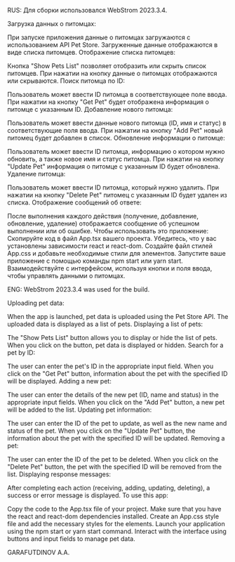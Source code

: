 RUS:
Для сборки использовался WebStrom 2023.3.4.

Загрузка данных о питомцах:

При запуске приложения данные о питомцах загружаются с использованием API Pet Store.
Загруженные данные отображаются в виде списка питомцев.
Отображение списка питомцев:

Кнопка "Show Pets List" позволяет отобразить или скрыть список питомцев.
При нажатии на кнопку данные о питомцах отображаются или скрываются.
Поиск питомца по ID:

Пользователь может ввести ID питомца в соответствующее поле ввода.
При нажатии на кнопку "Get Pet" будет отображена информация о питомце с указанным ID.
Добавление нового питомца:

Пользователь может ввести данные нового питомца (ID, имя и статус) в соответствующие поля ввода.
При нажатии на кнопку "Add Pet" новый питомец будет добавлен в список.
Обновление информации о питомце:

Пользователь может ввести ID питомца, информацию о котором нужно обновить, а также новое имя и статус питомца.
При нажатии на кнопку "Update Pet" информация о питомце с указанным ID будет обновлена.
Удаление питомца:

Пользователь может ввести ID питомца, который нужно удалить.
При нажатии на кнопку "Delete Pet" питомец с указанным ID будет удален из списка.
Отображение сообщений об ответе:

После выполнения каждого действия (получение, добавление, обновление, удаление) отображается сообщение об успешном выполнении или об ошибке.
Чтобы использовать это приложение:
Скопируйте код в файл App.tsx вашего проекта.
Убедитесь, что у вас установлены зависимости react и react-dom.
Создайте файл стилей App.css и добавьте необходимые стили для элементов.
Запустите ваше приложение с помощью команды npm start или yarn start.
Взаимодействуйте с интерфейсом, используя кнопки и поля ввода, чтобы управлять данными о питомцах.

ENG: 
WebStrom 2023.3.4 was used for the build.

Uploading pet data:

When the app is launched, pet data is uploaded using the Pet Store API.
The uploaded data is displayed as a list of pets.
Displaying a list of pets:

The "Show Pets List" button allows you to display or hide the list of pets.
When you click on the button, pet data is displayed or hidden.
Search for a pet by ID:

The user can enter the pet's ID in the appropriate input field.
When you click on the "Get Pet" button, information about the pet with the specified ID will be displayed.
Adding a new pet:

The user can enter the details of the new pet (ID, name and status) in the appropriate input fields.
When you click on the "Add Pet" button, a new pet will be added to the list.
Updating pet information:

The user can enter the ID of the pet to update, as well as the new name and status of the pet.
When you click on the "Update Pet" button, the information about the pet with the specified ID will be updated.
Removing a pet:

The user can enter the ID of the pet to be deleted.
When you click on the "Delete Pet" button, the pet with the specified ID will be removed from the list.
Displaying response messages:

After completing each action (receiving, adding, updating, deleting), a success or error message is displayed.
To use this app:

Copy the code to the App.tsx file of your project.
Make sure that you have the react and react-dom dependencies installed.
Create an App.css style file and add the necessary styles for the elements.
Launch your application using the npm start or yarn start command.
Interact with the interface using buttons and input fields to manage pet data.

GARAFUTDINOV A.A.

